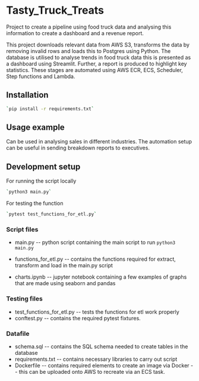 # Tasty_Truck_Treats
Project to create a pipeline using food truck data and analysing this information to create a dashboard and a revenue report.

This project downloads relevant data from AWS S3, transforms the data by removing invalid rows and loads this to Postgres using Python. The database is utilised to analyse trends in food truck data this is presented as a dashboard using Streamlit. Further, a report is produced to highlight key statistics. These stages are automated using AWS ECR, ECS, Scheduler, Step functions and Lambda. 

## Installation

```sh
`pip install -r requirements.txt`
```

## Usage example

Can be used in analysing sales in different industries. The automation setup can be useful in sending breakdown reports to executives.

## Development setup

For running the script locally
```sh
`python3 main.py`
```

For testing the function
```sh
`pytest test_functions_for_etl.py`
```
### Script files

- main.py -- python script containing the main script to run
  `python3 main.py`
  
- functions_for_etl.py -- contains the functions required for extract, transform and load in the main.py script
- charts.ipynb -- jupyter notebook containing a few examples of graphs that are made using seaborn and pandas

### Testing files

- test_functions_for_etl.py -- tests the functions for etl work properly
- conftest.py -- contains the required pytest fixtures.

### Datafile

- schema.sql -- contains the SQL schema needed to create tables in the database
- requirements.txt -- contains necessary libraries to carry out script
- Dockerfile -- contains required elements to create an image via Docker -- this can be uploaded onto AWS to recreate via an ECS task. 

